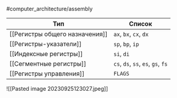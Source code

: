 #computer_architecture/assembly 

| Тип                            | Список                             |
| ------------------------------ | ---------------------------------- |
| [[Регистры общего назначения]] | `ax`, `bx`, `cx`, `dx`             |
| [[Регистры-указатели]]         | `sp`, `bp`, `ip`                   |
| [[Индексные регистры]]         | `si`, `di`                         |
| [[Сегментные регистры]]        | `cs`, `ds`, `ss`, `es`, `gs`, `fs` |
| [[Регистры управления]]        | `FLAGS`                            |

![[Pasted image 20230925123027.jpeg]]